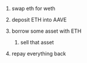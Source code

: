 1. swap eth for weth
1. deposit ETH into AAVE
2. borrow some asset with ETH
    1. sell that asset

3. repay everything back